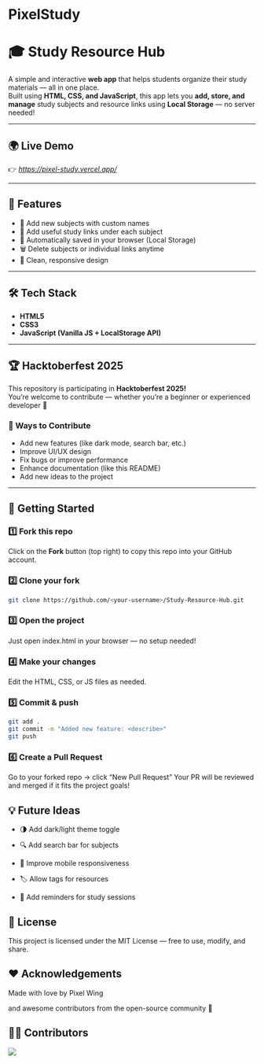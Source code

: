 # PixelStudy
# 🎓 Study Resource Hub

A simple and interactive **web app** that helps students organize their study materials — all in one place.  
Built using **HTML, CSS, and JavaScript**, this app lets you **add, store, and manage** study subjects and resource links using **Local Storage** — no server needed!

---

## 🌍 Live Demo
👉 *https://pixel-study.vercel.app/*

---

## 🧩 Features
- 📘 Add new subjects with custom names  
- 🔗 Add useful study links under each subject  
- 💾 Automatically saved in your browser (Local Storage)  
- 🗑️ Delete subjects or individual links anytime  
- 🎨 Clean, responsive design  

---

## 🛠️ Tech Stack
- **HTML5**
- **CSS3**
- **JavaScript (Vanilla JS + LocalStorage API)**

---

## 🏆 Hacktoberfest 2025
This repository is participating in **Hacktoberfest 2025!**  
You’re welcome to contribute — whether you’re a beginner or experienced developer 💪  

### 🧃 Ways to Contribute
- Add new features (like dark mode, search bar, etc.)
- Improve UI/UX design
- Fix bugs or improve performance
- Enhance documentation (like this README)
- Add new ideas to the project

---

## 🚀 Getting Started

### 1️⃣ Fork this repo
Click on the **Fork** button (top right) to copy this repo into your GitHub account.

### 2️⃣ Clone your fork
```bash
git clone https://github.com/<your-username>/Study-Resource-Hub.git
```
### 3️⃣ Open the project
Just open index.html in your browser — no setup needed!

### 4️⃣ Make your changes

Edit the HTML, CSS, or JS files as needed.

### 5️⃣ Commit & push
```bash
git add .
git commit -m "Added new feature: <describe>"
git push
```
### 6️⃣ Create a Pull Request

Go to your forked repo → click “New Pull Request”
Your PR will be reviewed and merged if it fits the project goals!

## 💡 Future Ideas

- 🌗 Add dark/light theme toggle

- 🔍 Add search bar for subjects

- 📱 Improve mobile responsiveness

- 🏷️ Allow tags for resources

- 🔔 Add reminders for study sessions

## 📄 License

This project is licensed under the MIT License — free to use, modify, and share.

## ❤️ Acknowledgements

Made with love by Pixel Wing

and awesome contributors from the open-source community 💫

## 🧑‍💻 Contributors

<a href="https://github.com/pixelwing/PixelStudy/graphs/contributors">
  <img src="https://contrib.rocks/image?repo=pixelwing/PixelStudy" />
</a>

